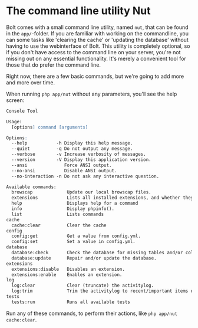 The command line utility Nut
============================

Bolt comes with a small command line utility, named `nut`, that can be found in
the `app/`-folder. If you are familiar with working on the commandline, you can
some tasks like 'clearing the cache' or 'updating the database' without having
to use the webinterface of Bolt. This utility is completely optional, so if you
don't have access to the command line on your server, you're not missing out on
any essential functionality. It's merely a convenient tool for those that do
prefer the command line.

Right now, there are a few basic commands, but we're going to add more and more
over time.

When running `php app/nut` without any parameters, you'll see the help screen:

```apache
Console Tool

Usage:
  [options] command [arguments]

Options:
  --help           -h Display this help message.
  --quiet          -q Do not output any message.
  --verbose        -v Increase verbosity of messages.
  --version        -V Display this application version.
  --ansi              Force ANSI output.
  --no-ansi           Disable ANSI output.
  --no-interaction -n Do not ask any interactive question.

Available commands:
  browscap             Update our local browscap files.
  extensions           Lists all installed extensions, and whether they're enabled or disabled.
  help                 Displays help for a command
  info                 Display phpinfo().
  list                 Lists commands
cache
  cache:clear          Clear the cache
config
  config:get           Get a value from config.yml.
  config:set           Set a value in config.yml.
database
  database:check       Check the database for missing tables and/or columns.
  database:update      Repair and/or update the database.
extensions
  extensions:disable   Disables an extension.
  extensions:enable    Enables an extension.
log
  log:clear            Clear (truncate) the activitylog.
  log:trim             Trim the activitylog to recent/important items only.
tests
  tests:run            Runs all available tests
```

Run any of these commands, to perform their actions, like `php app/nut cache:clear`.


